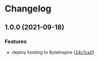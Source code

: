 # Changelog

## 1.0.0 (2021-09-18)


### Features

* deploy hosting to ByteInspire ([34c1ca0](https://www.github.com/byteinspire/hosting-deployer-action/commit/34c1ca03ef34fd1370759eccb98ee43ec75a1154))
